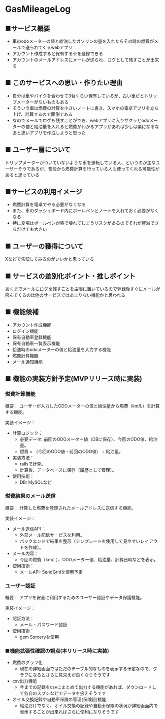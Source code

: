 # GasMileageLog
## ■サービス概要
- 車のodoメーターの値と給油したガソリンの量を入れたらその時の燃費がメールで送られてくるwebアプリ
- アカウント作成すると保有する車を登録できる
- アカウントのメールアドレスにメールが送られ、ログとして残すことが出来る

## ■ このサービスへの思い・作りたい理由
- 自分は車やバイクを合わせて3台くらい保有しているが、古い車だとトリップメーターがないものもある
- そういう車は燃費の計算を小さいノートに書き、スマホの電卓アプリを立ち上げ、計算するので面倒である
- なのでメールでログも残すことができ、webアプリに入りサクッとodoメーターの値と給油量を入れると燃費がわかるアプリがあれば少しは楽になるなあと思いアプリを作成しようと思った


## ■ ユーザー層について
トリップメーターがついていないような車を運転している人、というのが主なユーザーそうであるが、普段から燃費計算を行っている人も使ってくれる可能性があると思っている

## ■サービスの利用イメージ
- 燃費計算を電卓でやる必要がなくなる
- また、車のダッシュボード内にボールペンとノートを入れておく必要がなくなる
- 特に夏場はボールペンが熱で壊れてしまうリスクがあるのでそれが軽減できるだけでも大きい

## ■ ユーザーの獲得について
Xなどで告知してみるのがいいかと思っている

## ■ サービスの差別化ポイント・推しポイント
あくまでメールにログを残すことを主眼に置いているので登録後すぐにメールが飛んでくるのは他のサービスではあまりない機能かと思われる

## ■ 機能候補
- アカウント作成機能
- ログイン機能
- 保有自動車登録機能
- 保有自動車一覧表示機能
- 給油時のodoメーターの値と給油量を入力する機能
- 燃費計算機能
- メール通知機能

## ■ 機能の実装方針予定(MVPリリース時に実装)
### 燃費計算機能
概要：
ユーザーが入力したODOメーターの値と給油量から燃費（km/L）を計算する機能。

実装イメージ：
- 計算ロジック：
    - 必要データ: 前回のODOメーター値（DBに保存）、今回のODO値、給油量。
    - 燃費 = （今回のODO値 - 前回のODO値） ÷ 給油量。
- 実装方法：
    - railsで計算。
    - 計算後、データベースに保存（履歴として管理）。
- 使用技術：
    - DB: MySQLなど

### 燃費結果のメール送信
概要：
計算した燃費を登録されたメールアドレスに送信する機能。

実装イメージ：
- メール送信API：
    - 外部メール配信サービスを利用。
    - バックエンドで結果を整形（テンプレートを使用して見やすいレイアウトを作成）。
- メール内容：
    - 今回の燃費（km/L）、ODOメーター値、給油量、計算日時などを表示。
- 使用技術：
    - メールAPI: SendGridを使用予定

### ユーザー認証
概要：
アプリを安全に利用するためのユーザー認証やデータ保護機能。

実装イメージ：
- 認証方法：
    - メール・パスワード認証
- 使用技術：
    - gem Sorceryを使用


### ■機能拡張性確認の観点(本リリース時に実装)
- 燃費のグラフ化
    - 現在の詳細画面ではただのテーブル的なものを表示する予定なので、グラフになるとさらに見栄えが良くなりそうです 
- csv出力機能
    - 今までの記録をcsvにまとめて出力する機能があれば、ダウンロードして各自のスプシなどでデータを扱えそうです
- オイル交換記録や自動車保険の管理(保険証)機能
    - 給油だけでなく、オイル交換の記録や自動車保険の状況が詳細画面内で表示することが出来ればさらに便利になりそうです
